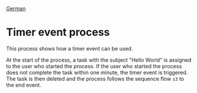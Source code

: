 [German](README_de.md)

# Timer event process

This process shows how a timer event can be used.

At the start of the process, a task with the subject "Hello World" is assigned to the user who started the process.
If the user who started the process does not complete the task within one minute, the timer event is triggered.
The task is then deleted and the process follows the sequence flow `s3` to the end event.
